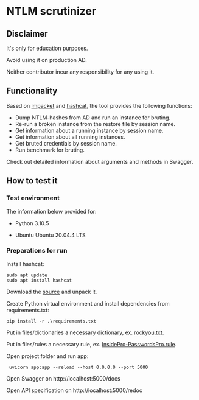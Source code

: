 # NTLM scrutinizer

## Disclaimer

It's only for education purposes.

Avoid using it on production AD.

Neither contributor incur any responsibility for any using it.



## Functionality

Based on [impacket](https://github.com/SecureAuthCorp/impacket) and [hashcat](https://github.com/hashcat/hashcat), the tool provides the following functions:

- Dump NTLM-hashes from AD and run an instance for bruting.
- Re-run a broken instance from the restore file by session name.
- Get information about a running instance by session name.
- Get information about all running instances.
- Get bruted credentials by session name.
- Run benchmark for bruting.

Check out detailed information about arguments and methods in Swagger.



## How to test it

### Test environment

The information below provided for:

- Python 3.10.5

- Ubuntu Ubuntu 20.04.4 LTS

  

### Preparations for run

Install hashcat:

```
sudo apt update
sudo apt install hashcat
```



Download the [source](https://github.com/ST1LLY/ntlm-scrutinizer) and unpack it.



Create Python virtual environment and install dependencies from requirements.txt:

```
pip install -r .\requirements.txt
```



Put in files/dictionaries a necessary dictionary, ex. [rockyou.txt](https://github.com/brannondorsey/naive-hashcat/releases/download/data/rockyou.txt).

Put in files/rules a necessary rule, ex. [InsidePro-PasswordsPro.rule](https://github.com/hashcat/hashcat/blob/master/rules/InsidePro-PasswordsPro.rule).



Open project folder and run app:

```
 uvicorn app:app --reload --host 0.0.0.0 --port 5000
```



Open Swagger on http://localhost:5000/docs

Open API specification on http://localhost:5000/redoc



